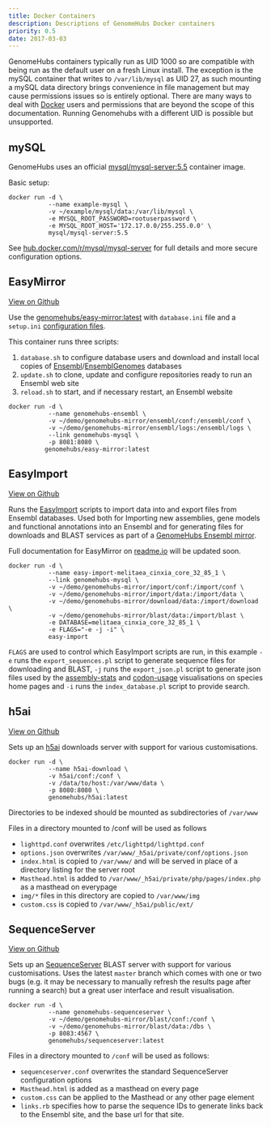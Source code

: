 ```yaml
---
title: Docker Containers
description: Descriptions of GenomeHubs Docker containers
priority: 0.5
date: 2017-03-03
---
```



GenomeHubs containers typically run as UID 1000 so are compatible with being run as the 
default user on a fresh Linux install. The exception is the mySQL container that writes to 
`/var/lib/mysql` as UID 27, as such mounting a mySQL data directory brings convenience in file 
management but may cause permissions issues so is entirely optional. There are many ways to deal 
with [Docker](http://docker.com) users and permissions that are beyond the scope of this documentation. 
Running Genomehubs with a different UID is possible but unsupported.

## mySQL

GenomeHubs uses an official [mysql/mysql-server:5.5](https://hub.docker.com/r/mysql/mysql-server/) container image.

Basic setup:

```
docker run -d \
           --name example-mysql \
           -v ~/example/mysql/data:/var/lib/mysql \
           -e MYSQL_ROOT_PASSWORD=rootuserpassword \
           -e MYSQL_ROOT_HOST='172.17.0.0/255.255.0.0' \
           mysql/mysql-server:5.5
```

See [hub.docker.com/r/mysql/mysql-server](https://hub.docker.com/r/mysql/mysql-server/) for full 
details and more secure configuration options.

## EasyMirror

[View on Github](https://github.com/genomehubs/easy-mirror-docker)

Use the [genomehubs/easy-mirror:latest](https://hub.docker.com/r/genomehubs/easy-mirror/) with
`database.ini` file and a `setup.ini` [configuration files](http://genomehubs.org/documentation/mirror-configuration/).

This container runs three scripts:

1. `database.sh` to configure database users and download and install local copies of [Ensembl](http://ensembl.org)/[EnsemblGenomes](http://ensemblgenomes.org)
   databases
2. `update.sh` to clone, update and configure repositories ready to run an Ensembl web site
3. `reload.sh` to start, and if necessary restart, an Ensembl website

```
docker run -d \
           --name genomehubs-ensembl \
           -v ~/demo/genomehubs-mirror/ensembl/conf:/ensembl/conf \
           -v ~/demo/genomehubs-mirror/ensembl/logs:/ensembl/logs \
           --link genomehubs-mysql \
           -p 8081:8080 \
          genomehubs/easy-mirror:latest
```

## EasyImport

[View on Github](https://github.com/genomehubs/easy-import-docker)

Runs the [EasyImport](https://github.com/genomehubs/easy-import) scripts to import data into and export files from
Ensembl databases. Used both for Importing new assemblies, gene models and functional annotations into 
an Ensembl and for generating files for downloads and BLAST services as part of a
[GenomeHubs Ensembl mirror](http://genomehubs.org/documentation/mirror-setup-part-ii/).

Full documentation for EasyMirror on [readme.io](http://easy-import.readme.io) will be updated soon.

```
docker run -d \
           --name easy-import-melitaea_cinxia_core_32_85_1 \
           --link genomehubs-mysql \
           -v ~/demo/genomehubs-mirror/import/conf:/import/conf \
           -v ~/demo/genomehubs-mirror/import/data:/import/data \
           -v ~/demo/genomehubs-mirror/download/data:/import/download \
           -v ~/demo/genomehubs-mirror/blast/data:/import/blast \
           -e DATABASE=melitaea_cinxia_core_32_85_1 \
           -e FLAGS="-e -j -i" \
           easy-import
```

`FLAGS` are used to control which EasyImport scripts are run, in this example `-e` runs the
`export_sequences.pl` script to generate sequence files for downloading and BLAST, `-j` runs the
`export_json.pl` script to generate json files used by the [assembly-stats](https://github.com/rjchallis/assembly-stats)
and [codon-usage](https://github.com/rjchallis/codon-usage) visualisations on species
home pages and `-i` runs the `index_database.pl` script to provide search.

## h5ai

[View on Github](https://github.com/genomehubs/h5ai-docker)

Sets up an [h5ai](https://larsjung.de/h5ai/) downloads server with support for various 
customisations.

```
docker run -d \
           --name h5ai-download \
           -v h5ai/conf:/conf \
           -v /data/to/host:/var/www/data \
           -p 8080:8080 \
           genomehubs/h5ai:latest
```

Directories to be indexed should be mounted as subdirectories of ``/var/www``

Files in a directory mounted to /conf will be used as follows
- ``lighttpd.conf`` overwrites ``/etc/lighttpd/lighttpd.conf`` 
- ``options.json`` overwrites ``/var/www/_h5ai/private/conf/options.json``
- ``index.html`` is copied to ``/var/www/`` and will be served in place of a directory listing for the server root
- ``Masthead.html`` is added to ``/var/www/_h5ai/private/php/pages/index.php`` as a masthead on everypage
- ``img/*`` files in this directory are copied to ``/var/www/img`` 
- ``custom.css`` is copied to ``/var/www/_h5ai/public/ext/``


## SequenceServer

[View on Github](https://github.com/genomehubs/sequenceserver-docker)

Sets up an [SequenceServer](https://sequenceserver.com) BLAST server with support for various 
customisations. Uses the latest `master` branch which comes with one or two bugs (e.g. 
it may be necessary to manually refresh the results page after running a search) but a
great user interface and result visualisation.  

```
docker run -d \
           --name genomehubs-sequenceserver \
           -v ~/demo/genomehubs-mirror/blast/conf:/conf \
           -v ~/demo/genomehubs-mirror/blast/data:/dbs \
           -p 8083:4567 \
           genomehubs/sequenceserver:latest
```

Files in a directory mounted to `/conf` will be used as follows:
- ``sequenceserver.conf`` overwrites the standard SequenceServer configuration options
- ``Masthead.html`` is added as a masthead on every page
- ``custom.css`` can be applied to the Masthead or any other page element
- ``links.rb`` specifies how to parse the sequence IDs to generate links back to the Ensembl 
  site, and the base url for that site.
